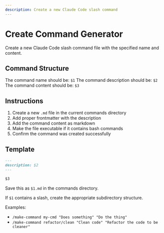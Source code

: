 ```yaml
---
description: Create a new Claude Code slash command
---
```


# Create Command Generator

Create a new Claude Code slash command file with the specified name and content.

## Command Structure

The command name should be: `$1`
The command description should be: `$2` 
The command content should be: `$3`

## Instructions

1. Create a new `.md` file in the current commands directory
2. Add proper frontmatter with the description
3. Add the command content as markdown
4. Make the file executable if it contains bash commands
5. Confirm the command was created successfully

## Template

```markdown
---
description: $2
---

$3
```

Save this as `$1.md` in the commands directory.

If `$1` contains a slash, create the appropriate subdirectory structure.

Examples:
- `/make-command my-cmd "Does something" "Do the thing"`
- `/make-command refactor/clean "Clean code" "Refactor the code to be cleaner"`